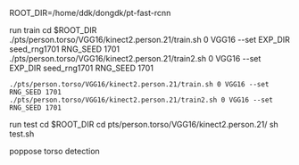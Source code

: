 ROOT_DIR=/home/ddk/dongdk/pt-fast-rcnn

run train
	cd $ROOT_DIR
	./pts/person.torso/VGG16/kinect2.person.21/train.sh 0 VGG16 --set EXP_DIR seed_rng1701 RNG_SEED 1701
	./pts/person.torso/VGG16/kinect2.person.21/train2.sh 0 VGG16 --set EXP_DIR seed_rng1701 RNG_SEED 1701

	./pts/person.torso/VGG16/kinect2.person.21/train.sh 0 VGG16 --set RNG_SEED 1701
	./pts/person.torso/VGG16/kinect2.person.21/train2.sh 0 VGG16 --set RNG_SEED 1701
	
run test
	cd $ROOT_DIR
	cd pts/person.torso/VGG16/kinect2.person.21/
	sh test.sh

poppose
	torso detection